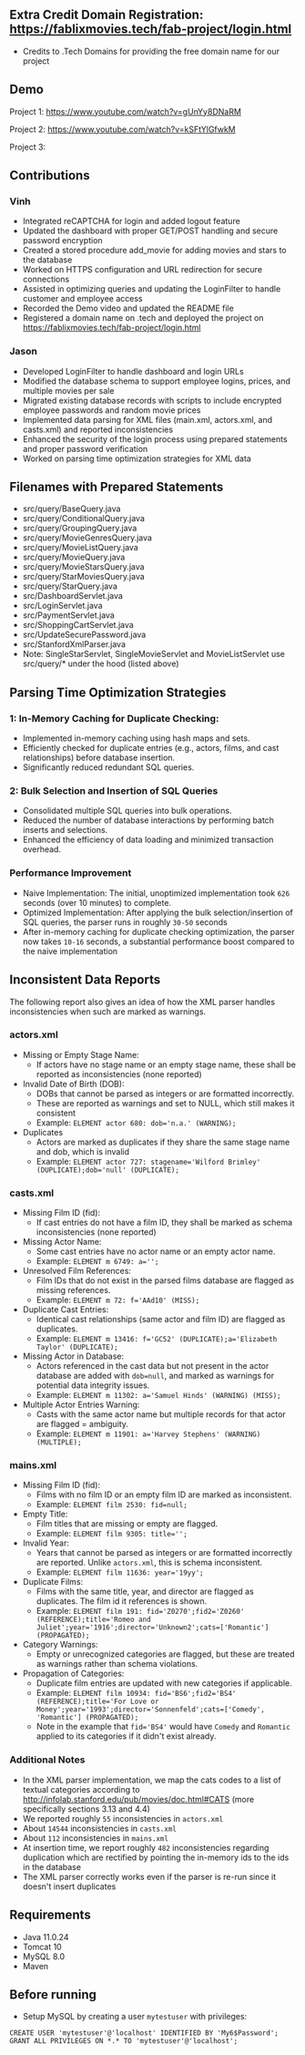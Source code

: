 ## Extra Credit Domain Registration: https://fablixmovies.tech/fab-project/login.html
- Credits to .Tech Domains for providing the free domain name for our project

## Demo
Project 1: https://www.youtube.com/watch?v=gUnYy8DNaRM

Project 2: https://www.youtube.com/watch?v=kSFtYlGfwkM

Project 3: 

## Contributions
### Vinh
- Integrated reCAPTCHA for login and added logout feature
- Updated the dashboard with proper GET/POST handling and secure password encryption
- Created a stored procedure add_movie for adding movies and stars to the database
- Worked on HTTPS configuration and URL redirection for secure connections
- Assisted in optimizing queries and updating the LoginFilter to handle customer and employee access
- Recorded the Demo video and updated the README file
- Registered a domain name on .tech and deployed the project on https://fablixmovies.tech/fab-project/login.html

### Jason
- Developed LoginFilter to handle dashboard and login URLs
- Modified the database schema to support employee logins, prices, and multiple movies per sale
- Migrated existing database records with scripts to include encrypted employee passwords and random movie prices
- Implemented data parsing for XML files (main.xml, actors.xml, and casts.xml) and reported inconsistencies
- Enhanced the security of the login process using prepared statements and proper password verification
- Worked on parsing time optimization strategies for XML data

## Filenames with Prepared Statements
- src/query/BaseQuery.java
- src/query/ConditionalQuery.java
- src/query/GroupingQuery.java
- src/query/MovieGenresQuery.java
- src/query/MovieListQuery.java
- src/query/MovieQuery.java
- src/query/MovieStarsQuery.java
- src/query/StarMoviesQuery.java
- src/query/StarQuery.java
- src/DashboardServlet.java
- src/LoginServlet.java
- src/PaymentServlet.java
- src/ShoppingCartServlet.java
- src/UpdateSecurePassword.java
- src/StanfordXmlParser.java
- Note: SingleStarServlet, SingleMovieServlet and MovieListServlet use src/query/* under the hood (listed above)

## Parsing Time Optimization Strategies
### 1: In-Memory Caching for Duplicate Checking:
- Implemented in-memory caching using hash maps and sets.
- Efficiently checked for duplicate entries (e.g., actors, films, and cast relationships) before database insertion.
- Significantly reduced redundant SQL queries.

### 2: Bulk Selection and Insertion of SQL Queries
- Consolidated multiple SQL queries into bulk operations.
- Reduced the number of database interactions by performing batch inserts and selections.
- Enhanced the efficiency of data loading and minimized transaction overhead.

### Performance Improvement 
- Naive Implementation: The initial, unoptimized implementation took `626` seconds (over 10 minutes) to complete.
- Optimized Implementation: After applying the bulk selection/insertion of SQL queries, the parser runs in roughly `30-50` seconds
- After in-memory caching for duplicate checking optimization, the parser now takes `10-16` seconds, a substantial performance boost compared to the naive implementation

## Inconsistent Data Reports
The following report also gives an idea of how the XML parser handles inconsistencies when such are marked as warnings.
### actors.xml
- Missing or Empty Stage Name:
  - If actors have no stage name or an empty stage name, these shall be reported as inconsistencies (none reported)
- Invalid Date of Birth (DOB): 
  - DOBs that cannot be parsed as integers or are formatted incorrectly.
  - These are reported as warnings and set to NULL, which still makes it consistent
  - Example: `ELEMENT actor 680: dob='n.a.' (WARNING);`
- Duplicates
  - Actors are marked as duplicates if they share the same stage name and dob, which is invalid
  - Example: `ELEMENT actor 727: stagename='Wilford Brimley' (DUPLICATE);dob='null' (DUPLICATE);`
### casts.xml
- Missing Film ID (fid): 
  - If cast entries do not have a film ID, they shall be marked as schema inconsistencies (none reported)
- Missing Actor Name: 
  - Some cast entries have no actor name or an empty actor name.
  - Example: `ELEMENT m 6749: a='';`
- Unresolved Film References: 
  - Film IDs that do not exist in the parsed films database are flagged as missing references.
  - Example: `ELEMENT m 72: f='AAd10' (MISS);`
- Duplicate Cast Entries: 
  - Identical cast relationships (same actor and film ID) are flagged as duplicates.
  - Example: `ELEMENT m 13416: f='GC52' (DUPLICATE);a='Elizabeth Taylor' (DUPLICATE);`
- Missing Actor in Database: 
  - Actors referenced in the cast data but not present in the actor database are added with `dob=null`, and marked as warnings for potential data integrity issues.
  - Example: `ELEMENT m 11302: a='Samuel Hinds' (WARNING) (MISS);`
- Multiple Actor Entries Warning: 
  - Casts with the same actor name but multiple records for that actor are flagged = ambiguity.
  - Example: `ELEMENT m 11901: a='Harvey Stephens' (WARNING) (MULTIPLE);`

### mains.xml
- Missing Film ID (fid): 
  - Films with no film ID or an empty film ID are marked as inconsistent.
  - Example: `ELEMENT film 2530: fid=null;`
- Empty Title: 
  - Film titles that are missing or empty are flagged.
  - Example: `ELEMENT film 9305: title='';`
- Invalid Year: 
  - Years that cannot be parsed as integers or are formatted incorrectly are reported. Unlike `actors.xml`, this is schema inconsistent.
  - Example: `ELEMENT film 11636: year='19yy';`
- Duplicate Films: 
  - Films with the same title, year, and director are flagged as duplicates. The film id it references is shown.
  - Example: `ELEMENT film 191: fid='Z0270';fid2='Z0260' (REFERENCE);title='Romeo and Juliet';year='1916';director='Unknown2';cats=['Romantic'] (PROPAGATED);`
- Category Warnings: 
  - Empty or unrecognized categories are flagged, but these are treated as warnings rather than schema violations.
- Propagation of Categories: 
  - Duplicate film entries are updated with new categories if applicable.
  - Example: `ELEMENT film 10934: fid='BS6';fid2='BS4' (REFERENCE);title='For Love or Money';year='1993';director='Sonnenfeld';cats=['Comedy', 'Romantic'] (PROPAGATED);`
  - Note in the example that `fid='BS4'` would have `Comedy` and `Romantic` applied to its categories if it didn't exist already.

### Additional Notes
- In the XML parser implementation, we map the cats codes to a list of textual categories according to http://infolab.stanford.edu/pub/movies/doc.html#CATS (more specifically sections 3.13 and 4.4)
- We reported roughly `55` inconsistencies in `actors.xml`
- About `14544` inconsistencies in `casts.xml`
- About `112` inconsistencies in `mains.xml`
- At insertion time, we report roughly `482` inconsistencies regarding duplication which are rectified by pointing the in-memory ids to the ids in the database
- The XML parser correctly works even if the parser is re-run since it doesn't insert duplicates

## Requirements
- Java 11.0.24
- Tomcat 10
- MySQL 8.0
- Maven

## Before running
- Setup MySQL by creating a user `mytestuser` with privileges:
```mysql
CREATE USER 'mytestuser'@'localhost' IDENTIFIED BY 'My6$Password';
GRANT ALL PRIVILEGES ON *.* TO 'mytestuser'@'localhost';
```

